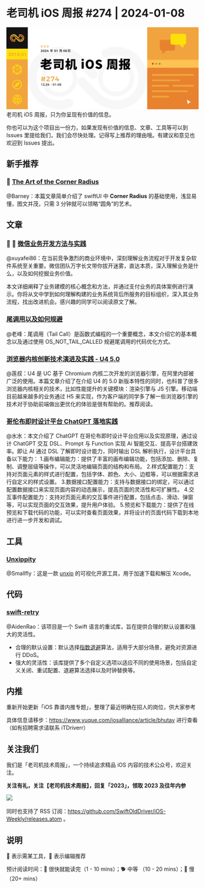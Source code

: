# 老司机 iOS 周报 #274 | 2024-01-08

![ios-weekly](https://github.com/SwiftOldDriver/iOS-Weekly/blob/master/assets/weekly-header/274.jpg?raw=true)
老司机 iOS 周报，只为你呈现有价值的信息。

你也可以为这个项目出一份力，如果发现有价值的信息、文章、工具等可以到 Issues 里提给我们，我们会尽快处理。记得写上推荐的理由哦。有建议和意见也欢迎到 Issues 提出。

## 新手推荐

### 🐎 [The Art of the Corner Radius](https://david.y4ng.fr/the-art-of-the-corner-radius/)

@Barney：本篇文章简单介绍了 swiftUI 中 **Corner Radius** 的基础使用，浅显易懂，图文并茂，只需 3 分钟就可以领略“圆角”的艺术。

## 文章

### 🌟 🐢 [微信业务开发方法与实践](https://mp.weixin.qq.com/s/we4LCGAwDC6bS7rQNztWMQ)

@xuyafei86：在当前竞争激烈的商业环境中，深刻理解业务流程对于开发复杂软件系统至关重要。微信团队万字长文带你拔开迷雾，直达本质，深入理解业务是什么，以及如何挖掘业务价值。

本文详细阐释了业务建模的核心概念和方法，并通过支付业务的具体案例进行演示。你将从文中学到如何理解构建的业务系统背后所服务的目标组织，深入其业务流程，找出改进机会。感兴趣的同学可以阅读原文了解。

### [尾调用以及如何规避](https://r3zpy9khqv.feishu.cn/docs/doccnCwMGwhIDmMi4miM7VfHqpe)

@老峰：尾调用（Tail Call）是函数式编程的一个重要概念，本文介绍它的基本概念以及通过使用 OS_NOT_TAIL_CALLED 规避尾调用的代码优化方式。 

### [浏览器内核创新技术演进及实践 - U4 5.0](https://mp.weixin.qq.com/s/5xIJIN2nUBN2h6McYFg2FQ) 

@莲叔：U4 是 UC 基于 Chromium 内核二次开发的浏览器引擎，在阿里内部被广泛的使用。本篇文章介绍了在介绍 U4 的 5.0 新版本特性的同时，也科普了很多浏览器内核相关的技术，比如性能提升的关键模块：渲染引擎与 JS 引擎。移动端目前越来越多的业务通过 H5 来实现，作为客户端的同学多了解一些浏览器引擎的技术对于协助前端做出更优化的体验是很有帮助的。推荐阅读。

### [哥伦布即时设计平台 ChatGPT 落地实践](https://mp.weixin.qq.com/s/5BuX1m_GDHQzuW_Kj2siOw)

@水水：本文介绍了 ChatGPT 在哥伦布即时设计平台应用以及实现原理，通过设计 ChatGPT 交互 DSL、Prompt 与 Function 实现 Ai 智能交互、提高平台搭建效率。即让 AI 通过 DSL 了解即时设计能力，同时输出 DSL 解析执行，设计平台具备以下能力：
1.画布编辑能力：提供了丰富的画布编辑功能，包括添加、删除、复制、调整层级等操作，可以灵活地编辑页面的结构和布局。
2.样式配置能力：支持对页面元素的样式进行配置，包括字体、颜色、大小、边框等，可以根据需求进行自定义的样式设置。
3.数据接口配置能力：支持与数据接口的绑定，可以通过配置数据接口来实现页面内容的动态展示，提高页面的灵活性和可扩展性。
4.交互事件配置能力：支持对页面元素的交互事件进行配置，包括点击、滑动、弹窗等，可以实现页面的交互效果，提升用户体验。
5.预览和下载能力：提供了在线预览和下载代码的功能，可以实时查看页面效果，并将设计的页面代码下载到本地进行进一步开发和调试。

## 工具

### [Unxippity](https://trycombine.com/posts/an-app-experiment-about-unxipping-xcode-goes-to-github/)

@Smallfly：这是一款 [unxip](https://github.com/saagarjha/unxip) 的可视化开源工具，用于加速下载和解压 Xcode。 

## 代码

### [swift-retry](https://github.com/fumoboy007/swift-retry?tab=readme-ov-file)

@AidenRao：该项目是一个 Swift 语言的重试库，旨在提供合理的默认设置和强大的灵活性。

- 合理的默认设置：默认选择[指数退避](https://en.wikipedia.org/wiki/Exponential_backoff)算法，适用于大部分场景，避免对资源进行 DDoS。
- 强大的灵活性：该库提供了多个自定义选项以适应不同的使用场景，包括自定义关闭、重试配置、退避算法选择以及时钟替换等。

## 内推

重新开始更新「iOS 靠谱内推专题」，整理了最近明确在招人的岗位，供大家参考

具体信息请移步：https://www.yuque.com/iosalliance/article/bhutav 进行查看（如有招聘需求请联系 iTDriverr）

## 关注我们

我们是「老司机技术周报」，一个持续追求精品 iOS 内容的技术公众号，欢迎关注。

**关注有礼，关注【老司机技术周报】，回复「2023」，领取 2023 及往年内参**

![](https://github.com/SwiftOldDriver/iOS-Weekly/blob/master/assets/qrcode_for_wechat.jpg?raw=true)

同时也支持了 RSS 订阅：https://github.com/SwiftOldDriver/iOS-Weekly/releases.atom 。

## 说明

🚧 表示需某工具，🌟 表示编辑推荐

预计阅读时间：🐎 很快就能读完（1 - 10 mins）；🐕 中等 （10 - 20 mins）；🐢 慢（20+ mins）
